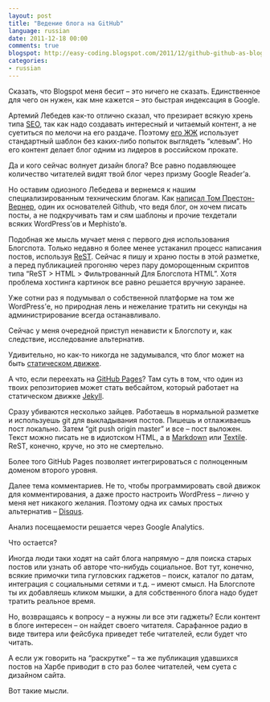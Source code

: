 ```yaml
---
layout: post
title: "Ведение блога на GitHub"
language: russian
date: 2011-12-18 00:00
comments: true
blogspot: http://easy-coding.blogspot.com/2011/12/github-github-as-blog-engine.html
categories: 
- russian
---
```

Сказать, что Blogspot меня бесит – это ничего не сказать. Единственное для чего он нужен, как мне кажется – это быстрая индексация в Google.

Артемий Лебедев как-то отлично сказал, что презирает всякую хрень типа [SEO][], так как надо создавать интересный и читаемый контент, а не суетиться по мелочи на его раздаче. Поэтому [его ЖЖ][ЖЖ Лебедева] использует стандартный шаблон без каких-либо попыток выглядеть “клевым”. Но его контент делает блог одним из лидеров в российском прокате.

[SEO]: http://en.wikipedia.org/wiki/Search_engine_optimization
[ЖЖ Лебедева]: http://tema.livejournal.com/

Да и кого сейчас волнует дизайн блога? Все равно подавляющее количество читателей видят твой блог через призму Google Reader’а.

Но оставим одиозного Лебедева и вернемся к нашим специализированным техническим блогам. Как [написал Том Престон-Вернер][Blogging as a hacker], один их основателей Github, что ведя блог, он хочем писать посты, а не подкручивать там и сям шаблоны и прочие техдетали всяких WordPress’ов и Mephisto’в.

[Blogging as a hacker]: http://tom.preston-werner.com/2008/11/17/blogging-like-a-hacker.html

Подобная же мысль мучает меня с первого дня использования Блогспота. Только недавно я более менее устаканил процесс написания постов, используя [ReST][]. Сейчас я пишу и храню посты в этой разметке, а перед публикацией прогоняю через пару доморощенным скриптов типа “ReST > HTML > Фильтрованный Для Блогспота HTML”. Хотя проблема хостинга картинок все равно решается вручную заранее.

[ReST]: http://docutils.sourceforge.net/docs/user/rst/quickref.html

Уже сотни раз я подумывал о собственной платформе на том же WordPress’е, но природная лень и нежелание тратить ни секунды на администрирование всегда останавливало.

Сейчас у меня очередной приступ ненависти к Блогспоту и, как следствие, исследование альтернатив.

Удивительно, но как-то никогда не задумывался, что блог может на быть [статическом движке][Статический движок].

[Статический движок]: http://www.subspacefield.org/~travis/static_blog_generators.html

А что, если переехать на [GitHub Pages][]? Там суть в том, что один из твоих репозиториев может стать вебсайтом, который работает на статическом движке [Jekyll][].

[GitHub Pages]: http://pages.github.com/
[Jekyll]: http://jekyllrb.com/

Сразу убиваются несколько зайцев. Работаешь в нормальной разметке и используешь git для выкладывания постов. Пишешь и отлаживаешь пост локально. Затем “git push origin master” и все – пост выложен. Текст можно писать не в идиотском HTML, а в [Markdown][] или [Textile][]. ReST, конечно, круче, но это не смертельно.

[Markdown]: http://daringfireball.net/projects/markdown/syntax
[Textile]: http://en.wikipedia.org/wiki/Textile_(markup_language)

Более того GitHub Pages позволяет интегрироваться с полноценным доменом второго уровня.

Далее тема комментариев. Не то, чтобы программировать свой движок для комментирования, а даже просто настроить WordPress – лично у меня нет никакого желания. Поэтому одна их самых простых альтернатив – [Disqus][].

[Disqus]: http://disqus.com/

Анализ посещаемости решается через Google Analytics.

Что остается?

Иногда люди таки ходят на сайт блога напрямую – для поиска старых постов или узнать об авторе что-нибудь социальное. Вот тут, конечно, всякие примочки типа гугловских гаджетов – поиск, каталог по датам, интеграция с социальными сетями и т.д. – имеют смысл. На Блогспоте ты их добавляешь кликом мышки, а для собственного блога надо будет тратить реальное время.

Но, возвращаясь к вопросу – а нужны ли все эти гаджеты? Если контент в блоге интересен – он найдет своего читателя. Сарафанное радио в виде твитера или фейсбука приведет тебе читателей, если будет что читать.

А если уж говорить на “раскрутке” – та же публикация удавшихся постов на Харбе приводит в сто раз более читателей, чем суета с дизайном сайта.

Вот такие мысли.
